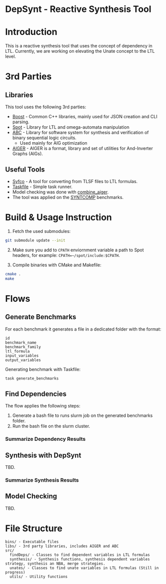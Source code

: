 # DepSynt - Reactive Synthesis Tool
# Introduction
This is a reactive synthesis tool that uses the concept of dependency in LTL.
Currently, we are working on elevating the Unate concept to the LTL level.

# 3rd Parties

## Libraries
This tool uses the following 3rd parties:
- [Boost](https://www.boost.org/) - Common C++ libraries, mainly used for JSON creation and CLI parsing.
- [Spot](https://spot.lrde.epita.fr/) - Library for LTL and omega-automata manipulation
- [ABC](https://people.eecs.berkeley.edu/~alanmi/abc/) - Library for software system for synthesis and verification of binary sequential logic circuits.
  - Used mainly for AIG optimization
- [AIGER](https://github.com/arminbiere/aiger) - AIGER is a format, library and set of utilities for And-Inverter Graphs (AIGs).

## Useful Tools
- [Syfco](https://github.com/reactive-systems/syfco) - A tool for converting from TLSF files to LTL formulas.
- [Taskfile](https://taskfile.dev/) - Simple task runner.
- Model checking was done with [combine_aiger](https://github.com/reactive-systems/aiger-ltl-model-checker).
- The tool was applied on the [SYNTCOMP](https://github.com/SYNTCOMP/benchmarks) benchmarks.

# Build & Usage Instruction
1) Fetch the used submodules:
```bash
git submodule update --init
```

2) Make sure you add to `CPATH` enviornment variable a path to Spot headers, for example: `CPATH=~/spot/include:$CPATH`.

3) Compile binaries with CMake and Makefile:
```bash
cmake .
make
```

# Flows
## Generate Benchmarks
For each benchmark it generates a file in a dedicated folder with the format:

```text
id
benchmark_name
benchmark_family
ltl_formula
input_variables
output_variables
```

Generating benchmark with Taskfile:
```bash
task generate_benchmarks
```

## Find Dependencies
The flow applies the following steps:

1. Generate a bash file to runs slurm job on the generated benchmarks folder.
2. Run the bash file on the slurm cluster.

### Summarize Dependency Results

## Synthesis with DepSynt
TBD.

### Summarize Synthesis Results

## Model Checking
TBD.



# File Structure
```
bins/ - Executable files
libs/ - 3rd party libraries, includes AIGER and ABC
src/
  findDeps/ - Classes to find dependent variables in LTL formulas
  synthesis/ - Synthesis functions, synthesis dependent variables strategy, synthesis an NBA, merge strategies.
  unates/ - Classes to find unate variables in LTL formulas (Still in progress)
  utils/ - Utility functions
```